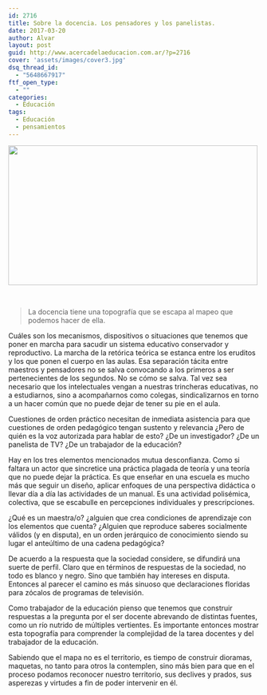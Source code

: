 ```yaml
---
id: 2716
title: Sobre la docencia. Los pensadores y los panelistas.
date: 2017-03-20
author: Alvar
layout: post
guid: http://www.acercadelaeducacion.com.ar/?p=2716
cover: 'assets/images/cover3.jpg'
dsq_thread_id:
  - "5648667917"
ftf_open_type:
  - ""
categories:
  - Educación
tags:
  - Educación
  - pensamientos
---
```

<img class="size-full aligncenter" src="http://media.giphy.com/media/o2KLYPem407CM/giphy.gif" width="500" height="280" />

&nbsp;
<blockquote>La docencia tiene una topografía que se escapa al mapeo que podemos hacer de ella.</blockquote>
Cuáles son los mecanismos, dispositivos o situaciones que tenemos que poner en marcha para sacudir un sistema educativo conservador y reproductivo. La marcha de la retórica teórica se estanca entre los eruditos y los que ponen el cuerpo en las aulas. Esa separación tácita entre maestros y pensadores no se salva convocando a los primeros a ser pertenecientes de los segundos. No se cómo se salva. Tal vez sea necesario que los intelectuales vengan a nuestras trincheras educativas, no a estudiarnos, sino a acompañarnos como colegas, sindicalizarnos en torno a un hacer común que no puede dejar de tener su pie en el aula.

<!--more-->

Cuestiones de orden práctico necesitan de inmediata asistencia para que cuestiones de orden pedagógico tengan sustento y relevancia ¿Pero de quién es la voz autorizada para hablar de esto? ¿De un investigador? ¿De un panelista de TV? ¿De un trabajador de la educación?

Hay en los tres elementos mencionados mutua desconfianza. Como si faltara un actor que sincretice una práctica plagada de teoría y una teoría que no puede dejar la práctica. Es que enseñar en una escuela es mucho más que seguir un diseño, aplicar enfoques de una perspectiva didáctica o llevar día a día las actividades de un manual. Es una actividad polisémica, colectiva, que se escabulle en percepciones individuales y prescripciones.

¿Qué es un maestra/o? ¿alguien que crea condiciones de aprendizaje con los elementos que cuenta? ¿Alguien que reproduce saberes socialmente válidos (y en disputa), en un orden jerárquico de conocimiento siendo su lugar el anteúltimo de una cadena pedagógica?

De acuerdo a la respuesta que la sociedad considere, se difundirá una suerte de perfil. Claro que en términos de respuestas de la sociedad, no todo es blanco y negro. Sino que también hay intereses en disputa. Entonces al parecer el camino es más sinuoso que declaraciones floridas para zócalos de programas de televisión.

Como trabajador de la educación pienso que tenemos que construir respuestas a la pregunta por el ser docente abrevando de distintas fuentes, como un río nutrido de múltiples vertientes. Es importante entonces mostrar esta topografía para comprender la complejidad de la tarea docentes y del trabajador de la educación.

Sabiendo que el mapa no es el territorio, es tiempo de construir dioramas, maquetas, no tanto para otros la contemplen, sino más bien para que en el proceso podamos reconocer nuestro territorio, sus declives y prados, sus asperezas y virtudes a fin de poder intervenir en él.

&nbsp;